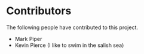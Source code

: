# Contributors

The following people have contributed to this project.

* Mark Piper
* Kevin Pierce (I like to swim in the salish sea)

